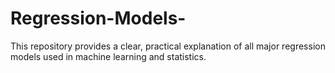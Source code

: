 # Regression-Models-
This repository provides a clear, practical explanation of all major regression models used in machine learning and statistics.
